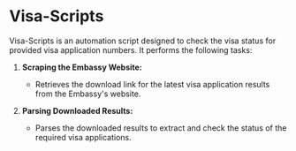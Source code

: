 # Visa-Scripts

Visa-Scripts is an automation script designed to check the visa status for provided visa application numbers. It performs the following tasks:

1. **Scraping the Embassy Website:**
   - Retrieves the download link for the latest visa application results from the Embassy's website.

2. **Parsing Downloaded Results:**
   - Parses the downloaded results to extract and check the status of the required visa applications. 